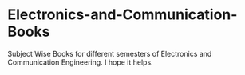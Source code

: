 # Electronics-and-Communication-Books
Subject Wise Books for different semesters of Electronics and Communication Engineering. I hope it helps.
